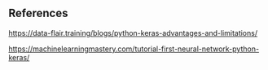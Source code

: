 ## References 

https://data-flair.training/blogs/python-keras-advantages-and-limitations/

https://machinelearningmastery.com/tutorial-first-neural-network-python-keras/